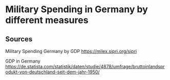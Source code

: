 # Military Spending in Germany by different measures



## Sources
Military Spending Germany by GDP
https://milex.sipri.org/sipri

GDP in Germany
https://de.statista.com/statistik/daten/studie/4878/umfrage/bruttoinlandsprodukt-von-deutschland-seit-dem-jahr-1950/